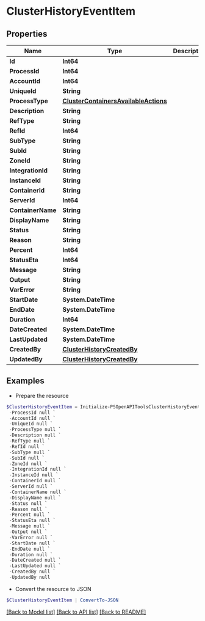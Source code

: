# ClusterHistoryEventItem
## Properties

Name | Type | Description | Notes
------------ | ------------- | ------------- | -------------
**Id** | **Int64** |  | [optional] 
**ProcessId** | **Int64** |  | [optional] 
**AccountId** | **Int64** |  | [optional] 
**UniqueId** | **String** |  | [optional] 
**ProcessType** | [**ClusterContainersAvailableActions**](ClusterContainersAvailableActions.md) |  | [optional] 
**Description** | **String** |  | [optional] 
**RefType** | **String** |  | [optional] 
**RefId** | **Int64** |  | [optional] 
**SubType** | **String** |  | [optional] 
**SubId** | **String** |  | [optional] 
**ZoneId** | **String** |  | [optional] 
**IntegrationId** | **String** |  | [optional] 
**InstanceId** | **String** |  | [optional] 
**ContainerId** | **String** |  | [optional] 
**ServerId** | **Int64** |  | [optional] 
**ContainerName** | **String** |  | [optional] 
**DisplayName** | **String** |  | [optional] 
**Status** | **String** |  | [optional] 
**Reason** | **String** |  | [optional] 
**Percent** | **Int64** |  | [optional] 
**StatusEta** | **Int64** |  | [optional] 
**Message** | **String** |  | [optional] 
**Output** | **String** |  | [optional] 
**VarError** | **String** |  | [optional] 
**StartDate** | **System.DateTime** |  | [optional] 
**EndDate** | **System.DateTime** |  | [optional] 
**Duration** | **Int64** |  | [optional] 
**DateCreated** | **System.DateTime** |  | [optional] 
**LastUpdated** | **System.DateTime** |  | [optional] 
**CreatedBy** | [**ClusterHistoryCreatedBy**](ClusterHistoryCreatedBy.md) |  | [optional] 
**UpdatedBy** | [**ClusterHistoryCreatedBy**](ClusterHistoryCreatedBy.md) |  | [optional] 

## Examples

- Prepare the resource
```powershell
$ClusterHistoryEventItem = Initialize-PSOpenAPIToolsClusterHistoryEventItem  -Id null `
 -ProcessId null `
 -AccountId null `
 -UniqueId null `
 -ProcessType null `
 -Description null `
 -RefType null `
 -RefId null `
 -SubType null `
 -SubId null `
 -ZoneId null `
 -IntegrationId null `
 -InstanceId null `
 -ContainerId null `
 -ServerId null `
 -ContainerName null `
 -DisplayName null `
 -Status null `
 -Reason null `
 -Percent null `
 -StatusEta null `
 -Message null `
 -Output null `
 -VarError null `
 -StartDate null `
 -EndDate null `
 -Duration null `
 -DateCreated null `
 -LastUpdated null `
 -CreatedBy null `
 -UpdatedBy null
```

- Convert the resource to JSON
```powershell
$ClusterHistoryEventItem | ConvertTo-JSON
```

[[Back to Model list]](../README.md#documentation-for-models) [[Back to API list]](../README.md#documentation-for-api-endpoints) [[Back to README]](../README.md)

